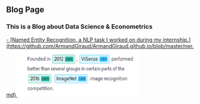 ## Blog Page

### This is a Blog about Data Science & Econometrics
<a href = "ner">
- [Named Entity Recognition, a NLP task I worked on during my internship.](https://github.com/ArmandGiraud/ArmandGiraud.github.io/blob/master/ner.md)
<a/>
<img src="/images/ner.PNG" alt="HTML5 Icon" style="width:328px;height:128px;",align ="center">



